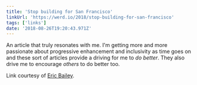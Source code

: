 ```yaml
---
title: 'Stop building for San Francisco'
linkUrl: 'https://werd.io/2018/stop-building-for-san-francisco'
tags: ['links']
date: '2018-08-26T19:20:43.971Z'
---
```


An article that truly resonates with me. I'm getting more and more passionate about progressive enhancement and inclusivity as time goes on and these sort of articles provide a driving for me to _do better_. They also drive me to encourage _others_ to do better too.

Link courtesy of [Eric Bailey](https://ericwbailey.design).
